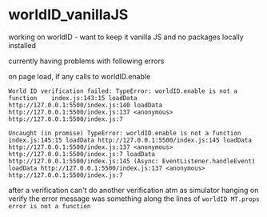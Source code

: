 # worldID_vanillaJS
working on worldID - want to keep it vanilla JS and no packages locally installed


currently having problems with following errors

on page load, if any calls to worldID.enable

`World ID verification failed: TypeError: worldID.enable is not a function    index.js:143:15
    loadData http://127.0.0.1:5500/index.js:140
    loadData http://127.0.0.1:5500/index.js:137
    <anonymous> http://127.0.0.1:5500/index.js:7`


`Uncaught (in promise) TypeError: worldID.enable is not a function                     index.js:145:15
    loadData http://127.0.0.1:5500/index.js:145
    loadData http://127.0.0.1:5500/index.js:137
    <anonymous> http://127.0.0.1:5500/index.js:7
    loadData http://127.0.0.1:5500/index.js:145
    (Async: EventListener.handleEvent)
    loadData http://127.0.0.1:5500/index.js:137
    <anonymous> http://127.0.0.1:5500/index.js:7`
    
    
 after a verification 
 can't do another verification atm as simulator hanging on verify
 the error message was something along the lines of 
 `worldID MT.props error is not a function`
 
